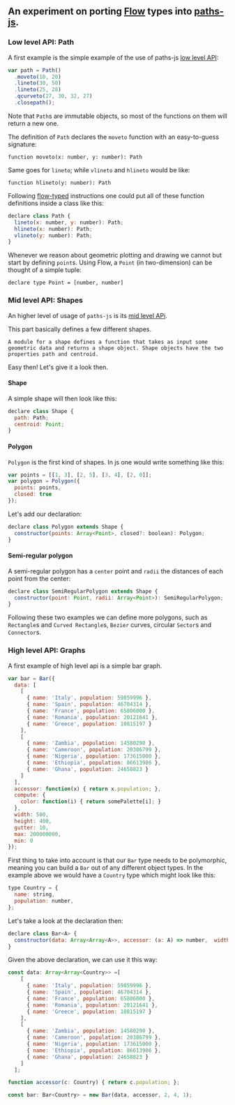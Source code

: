 ## An experiment on porting [Flow](https://flowtype.org) types into [paths-js](https://github.com/andreaferretti/paths-js).

### Low level API: Path

A first example is the simple example of the use of paths-js [low level API](https://github.com/andreaferretti/paths-js/wiki/Low%20level%20API):

  ```js
  var path = Path()
    .moveto(10, 20)
    .lineto(30, 50)
    .lineto(25, 28)
    .qcurveto(27, 30, 32, 27)
    .closepath();
  ```

Note that `Path`s are immutable objects, so most of the functions on them will return a new one.

The definition of `Path` declares the `moveto` function with an easy-to-guess signature:

  `function moveto(x: number, y: number): Path`

Same goes for `lineto`; while `vlineto` and `hlineto` would be like:

  `function hlineto(y: number): Path`

Following [flow-typed](https://github.com/flowtype/flow-typed) instructions one could put all of these function definitions inside a class like this:

  ```js
  declare class Path {
    lineto(x: number, y: number): Path;
    hlineto(x: number): Path;
    vlineto(y: number): Path;
  }
  ```

Whenever we reason about geometric plotting and drawing we cannot but start by defining `point`s.
Using Flow, a `Point` (in two-dimension) can be thought of a simple tuple:

  `declare type Point = [number, number]`

### Mid level API: Shapes

An higher level of usage of `paths-js` is its [mid level APi](https://github.com/andreaferretti/paths-js/wiki/Mid%20level%20API).

This part basically defines a few different shapes.
```
A module for a shape defines a function that takes as input some geometric data and returns a shape object. Shape objects have the two properties path and centroid.
```
Easy then! Let's give it a look then.

#### Shape

A simple shape will then look like this:

  ```js
  declare class Shape {
    path: Path;
    centroid: Point;
  }
  ```

#### Polygon

`Polygon` is the first kind of shapes. In js one would write something like this:

  ```js
  var points = [[1, 3], [2, 5], [3, 4], [2, 0]];
  var polygon = Polygon({
    points: points,
    closed: true
  });
  ```

Let's add our declaration:

  ```js
  declare class Polygon extends Shape {
    constructor(points: Array<Point>, closed?: boolean): Polygon;
  }
  ```

#### Semi-regular polygon

A semi-regular polygon has a `center` point and `radii` the distances of each point from the center:

  ```js
  declare class SemiRegularPolygon extends Shape {
    constructor(point: Point, radii: Array<Point>): SemiRegularPolygon;
  }
  ```

Following these two examples we can define more polygons, such as `Rectangle`s and `Curved Rectangle`s, `Bezier` curves, circular `Sector`s and `Connector`s.

### High level API: Graphs

A first example of high level api is a simple bar graph.

  ```js
  var bar = Bar({
    data: [
      [
        { name: 'Italy', population: 59859996 },
        { name: 'Spain', population: 46704314 },
        { name: 'France', population: 65806000 },
        { name: 'Romania', population: 20121641 },
        { name: 'Greece', population: 10815197 }
      ],
      [
        { name: 'Zambia', population: 14580290 },
        { name: 'Cameroon', population: 20386799 },
        { name: 'Nigeria', population: 173615000 },
        { name: 'Ethiopia', population: 86613986 },
        { name: 'Ghana', population: 24658823 }
      ]
    ],
    accessor: function(x) { return x.population; },
    compute: {
      color: function(i) { return somePalette[i]; }
    },
    width: 500,
    height: 400,
    gutter: 10,
    max: 200000000,
    min: 0
  });
  ```

First thing to take into account is that our `Bar` type needs to be polymorphic, meaning you can build a `Bar` out of any different object types. In the example above we would have a `Country` type which might look like this:

  ```js
  type Country = {
    name: string,
    population: number,
  };
  ```

Let's take a look at the declaration then:

  ```js
  declare class Bar<A> {
    constructor(data: Array<Array<A>>, accessor: (a: A) => number,  width: number, height: number, gutter: number): Bar<A>;
  }
  ```

Given the above declaration, we can use it this way:

  ```js
  const data: Array<Array<Country>> =[
      [
        { name: 'Italy', population: 59859996 },
        { name: 'Spain', population: 46704314 },
        { name: 'France', population: 65806000 },
        { name: 'Romania', population: 20121641 },
        { name: 'Greece', population: 10815197 }
      ],
      [
        { name: 'Zambia', population: 14580290 },
        { name: 'Cameroon', population: 20386799 },
        { name: 'Nigeria', population: 173615000 },
        { name: 'Ethiopia', population: 86613986 },
        { name: 'Ghana', population: 24658823 }
      ]
    ];

  function accessor(c: Country) { return c.population; };

  const bar: Bar<Country> = new Bar(data, accessor, 2, 4, 1);
  ```
